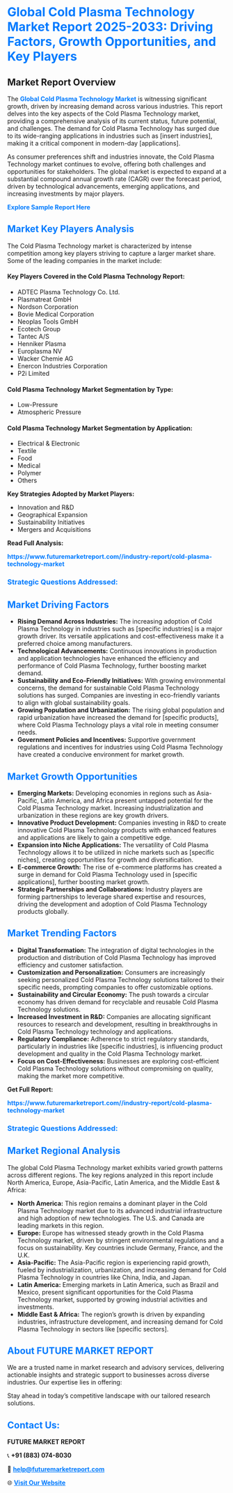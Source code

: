 <h1 style="color: #007BFF;">Global Cold Plasma Technology Market Report 2025-2033: Driving Factors, Growth Opportunities, and Key Players</h1>

<section id="overview">
<h2>Market Report Overview</h2>
<p>The <a href="https://www.futuremarketreport.com//industry-report/cold-plasma-technology-market" style="color: #007BFF; text-decoration: none;"><strong>Global Cold Plasma Technology Market</strong></a> is witnessing significant growth, driven by increasing demand across various industries. This report delves into the key aspects of the Cold Plasma Technology market, providing a comprehensive analysis of its current status, future potential, and challenges. The demand for Cold Plasma Technology has surged due to its wide-ranging applications in industries such as [insert industries], making it a critical component in modern-day [applications].</p>
<p>As consumer preferences shift and industries innovate, the Cold Plasma Technology market continues to evolve, offering both challenges and opportunities for stakeholders. The global market is expected to expand at a substantial compound annual growth rate (CAGR) over the forecast period, driven by technological advancements, emerging applications, and increasing investments by major players.</p>
</section>

<section id="overview">
<p><a href="https://www.futuremarketreport.com//request-sample/reportId=64709" style="color: #007BFF; text-decoration: none;"><strong>Explore Sample Report Here</strong></a></p>
</section>

<section id="key-players">
<h2 style="color: #007BFF;">Market Key Players Analysis</h2>
<p>The Cold Plasma Technology market is characterized by intense competition among key players striving to capture a larger market share. Some of the leading companies in the market include:</p>
<h4>Key Players Covered in the Cold Plasma Technology Report:</h4>
<ul><li>ADTEC Plasma Technology Co. Ltd.</li><li>Plasmatreat GmbH</li><li>Nordson Corporation</li><li>Bovie Medical Corporation</li><li>Neoplas Tools GmbH</li><li>Ecotech Group</li><li>Tantec A/S</li><li>Henniker Plasma</li><li>Europlasma NV</li><li>Wacker Chemie AG</li><li>Enercon Industries Corporation</li><li>P2i Limited</li></ul>
<h4>Cold Plasma Technology Market Segmentation by Type:</h4>
<ul><li>Low-Pressure</li><li>Atmospheric Pressure</li></ul>

<h4>Cold Plasma Technology Market Segmentation by Application:</h4>
<ul><li>Electrical &amp; Electronic</li><li>Textile</li><li>Food</li><li>Medical</li><li>Polymer</li><li>Others</li></ul>
<p><strong>Key Strategies Adopted by Market Players:</strong></p>
<ul>
<li>Innovation and R&D</li>
<li>Geographical Expansion</li>
<li>Sustainability Initiatives</li>
<li>Mergers and Acquisitions</li>
</ul>
</section>

<section>
<p><strong>Read Full Analysis: </strong></p><a href="https://www.futuremarketreport.com//industry-report/cold-plasma-technology-market" style="color: #007BFF; text-decoration: none;"><strong>https://www.futuremarketreport.com//industry-report/cold-plasma-technology-market</strong></a>
<h3 style="color: #007BFF;">Strategic Questions Addressed:</h3>
</section>

<section id="driving-factors">
<h2 style="color: #007BFF;">Market Driving Factors</h2>
<ul>
<li><strong>Rising Demand Across Industries:</strong> The increasing adoption of Cold Plasma Technology in industries such as [specific industries] is a major growth driver. Its versatile applications and cost-effectiveness make it a preferred choice among manufacturers.</li>
<li><strong>Technological Advancements:</strong> Continuous innovations in production and application technologies have enhanced the efficiency and performance of Cold Plasma Technology, further boosting market demand.</li>
<li><strong>Sustainability and Eco-Friendly Initiatives:</strong> With growing environmental concerns, the demand for sustainable Cold Plasma Technology solutions has surged. Companies are investing in eco-friendly variants to align with global sustainability goals.</li>
<li><strong>Growing Population and Urbanization:</strong> The rising global population and rapid urbanization have increased the demand for [specific products], where Cold Plasma Technology plays a vital role in meeting consumer needs.</li>
<li><strong>Government Policies and Incentives:</strong> Supportive government regulations and incentives for industries using Cold Plasma Technology have created a conducive environment for market growth.</li>
</ul>
</section>

<section id="growth-opportunities">
<h2 style="color: #007BFF;">Market Growth Opportunities</h2>
<ul>
<li><strong>Emerging Markets:</strong> Developing economies in regions such as Asia-Pacific, Latin America, and Africa present untapped potential for the Cold Plasma Technology market. Increasing industrialization and urbanization in these regions are key growth drivers.</li>
<li><strong>Innovative Product Development:</strong> Companies investing in R&D to create innovative Cold Plasma Technology products with enhanced features and applications are likely to gain a competitive edge.</li>
<li><strong>Expansion into Niche Applications:</strong> The versatility of Cold Plasma Technology allows it to be utilized in niche markets such as [specific niches], creating opportunities for growth and diversification.</li>
<li><strong>E-commerce Growth:</strong> The rise of e-commerce platforms has created a surge in demand for Cold Plasma Technology used in [specific applications], further boosting market growth.</li>
<li><strong>Strategic Partnerships and Collaborations:</strong> Industry players are forming partnerships to leverage shared expertise and resources, driving the development and adoption of Cold Plasma Technology products globally.</li>
</ul>
</section>

<section id="trending-factors">
<h2 style="color: #007BFF;">Market Trending Factors</h2>
<ul>
<li><strong>Digital Transformation:</strong> The integration of digital technologies in the production and distribution of Cold Plasma Technology has improved efficiency and customer satisfaction.</li>
<li><strong>Customization and Personalization:</strong> Consumers are increasingly seeking personalized Cold Plasma Technology solutions tailored to their specific needs, prompting companies to offer customizable options.</li>
<li><strong>Sustainability and Circular Economy:</strong> The push towards a circular economy has driven demand for recyclable and reusable Cold Plasma Technology solutions.</li>
<li><strong>Increased Investment in R&D:</strong> Companies are allocating significant resources to research and development, resulting in breakthroughs in Cold Plasma Technology technology and applications.</li>
<li><strong>Regulatory Compliance:</strong> Adherence to strict regulatory standards, particularly in industries like [specific industries], is influencing product development and quality in the Cold Plasma Technology market.</li>
<li><strong>Focus on Cost-Effectiveness:</strong> Businesses are exploring cost-efficient Cold Plasma Technology solutions without compromising on quality, making the market more competitive.</li>
</ul>
</section>

<section>
<p><strong>Get Full Report: </strong></p><a href="https://www.futuremarketreport.com//industry-report/cold-plasma-technology-market" style="color: #007BFF; text-decoration: none;"><strong>https://www.futuremarketreport.com//industry-report/cold-plasma-technology-market</strong></a>
<h3 style="color: #007BFF;">Strategic Questions Addressed:</h3>
</section>


<section id="regional-analysis">
<h2 style="color: #007BFF;">Market Regional Analysis</h2>
<p>The global Cold Plasma Technology market exhibits varied growth patterns across different regions. The key regions analyzed in this report include North America, Europe, Asia-Pacific, Latin America, and the Middle East & Africa:</p>
<ul>
<li><strong>North America:</strong> This region remains a dominant player in the Cold Plasma Technology market due to its advanced industrial infrastructure and high adoption of new technologies. The U.S. and Canada are leading markets in this region.</li>
<li><strong>Europe:</strong> Europe has witnessed steady growth in the Cold Plasma Technology market, driven by stringent environmental regulations and a focus on sustainability. Key countries include Germany, France, and the U.K.</li>
<li><strong>Asia-Pacific:</strong> The Asia-Pacific region is experiencing rapid growth, fueled by industrialization, urbanization, and increasing demand for Cold Plasma Technology in countries like China, India, and Japan.</li>
<li><strong>Latin America:</strong> Emerging markets in Latin America, such as Brazil and Mexico, present significant opportunities for the Cold Plasma Technology market, supported by growing industrial activities and investments.</li>
<li><strong>Middle East & Africa:</strong> The region’s growth is driven by expanding industries, infrastructure development, and increasing demand for Cold Plasma Technology in sectors like [specific sectors].</li>
</ul>
</section>

<footer>
<h2 style="color: #007BFF;">About FUTURE MARKET REPORT</h2>
<p>We are a trusted name in market research and advisory services, delivering actionable insights and strategic support to businesses across diverse industries. Our expertise lies in offering:</p>

<p>Stay ahead in today’s competitive landscape with our tailored research solutions.</p>

<h2 style="color: #007BFF;">Contact Us:</h2>
<p><strong>FUTURE MARKET REPORT</strong></p>
<p>📞 <strong>+91 (883) 074-8030</strong></p>
<p>📧 <strong><a href="mailto:help@futuremarketreport.com" style="color: #007BFF;">help@futuremarketreport.com</a></strong></p>
<p>🌐 <strong><a href="https://www.futuremarketreport.com/" style="color: #007BFF;">Visit Our Website</a></strong></p>
</footer>